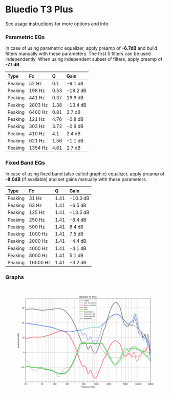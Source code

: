 # Bluedio T3 Plus
See [usage instructions](https://github.com/jaakkopasanen/AutoEq#usage) for more options and info.

### Parametric EQs
In case of using parametric equalizer, apply preamp of **-6.7dB** and build filters manually
with these parameters. The first 5 filters can be used independently.
When using independent subset of filters, apply preamp of **-7.1 dB**.

| Type    | Fc      |    Q | Gain     |
|:--------|:--------|:-----|:---------|
| Peaking | 52 Hz   | 0.1  | -9.1 dB  |
| Peaking | 198 Hz  | 0.53 | -18.2 dB |
| Peaking | 441 Hz  | 0.37 | 19.9 dB  |
| Peaking | 2803 Hz | 1.38 | -13.4 dB |
| Peaking | 6400 Hz | 0.81 | 3.7 dB   |
| Peaking | 121 Hz  | 4.76 | -0.8 dB  |
| Peaking | 303 Hz  | 3.72 | -0.9 dB  |
| Peaking | 410 Hz  | 4.1  | 2.4 dB   |
| Peaking | 621 Hz  | 1.56 | -1.1 dB  |
| Peaking | 1354 Hz | 4.61 | 2.7 dB   |

### Fixed Band EQs
In case of using fixed band (also called graphic) equalizer, apply preamp of **-8.0dB**
(if available) and set gains manually with these parameters.

| Type    | Fc       |    Q | Gain     |
|:--------|:---------|:-----|:---------|
| Peaking | 31 Hz    | 1.41 | -10.3 dB |
| Peaking | 63 Hz    | 1.41 | -6.5 dB  |
| Peaking | 125 Hz   | 1.41 | -13.5 dB |
| Peaking | 250 Hz   | 1.41 | -8.4 dB  |
| Peaking | 500 Hz   | 1.41 | 8.4 dB   |
| Peaking | 1000 Hz  | 1.41 | 7.5 dB   |
| Peaking | 2000 Hz  | 1.41 | -4.4 dB  |
| Peaking | 4000 Hz  | 1.41 | -4.1 dB  |
| Peaking | 8000 Hz  | 1.41 | 5.1 dB   |
| Peaking | 16000 Hz | 1.41 | -3.2 dB  |

### Graphs
![](./Bluedio%20T3%20Plus.png)